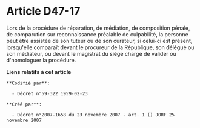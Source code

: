 # Article D47-17

Lors de la procédure de réparation, de médiation, de composition pénale, de comparution sur reconnaissance préalable de
culpabilité, la personne peut être assistée de son tuteur ou de son curateur, si celui-ci est présent, lorsqu'elle comparaît
devant le procureur de la République, son délégué ou son médiateur, ou devant le magistrat du siège chargé de valider ou
d'homologuer la procédure.

**Liens relatifs à cet article**

	**Codifié par**:

	  - Décret n°59-322 1959-02-23

	**Créé par**:

	  - Décret n°2007-1658 du 23 novembre 2007 - art. 1 () JORF 25 novembre 2007
